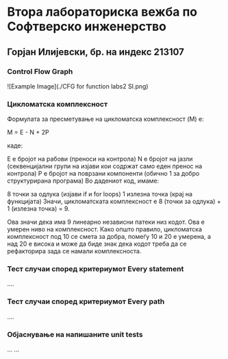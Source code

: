 # Втора лабораториска вежба по Софтверско инженерство

## Горјан Илијевски, бр. на индекс 213107

### Control Flow Graph

![Example Image](./CFG for function labs2 SI.png)

### Цикломатска комплексност

Формулата за пресметување на цикломатска комплексност (M) е:

M = E - N + 2P

каде:

E е бројот на рабови (преноси на контрола)
N е бројот на јазли (секвенцијални групи на изјави кои содржат само еден пренос на контрола)
P е бројот на поврзани компоненти (обично 1 за добро структурирана програма)
Во дадениот код, имаме:

8 точки за одлука (изјави if и for loops)
1 излезна точка (крај на функцијата)
Значи, цикломатската комплексност е 8 (точки за одлука) + 1 (излезна точка) = 9.

Ова значи дека има 9 линеарно независни патеки низ кодот. Ова е умерен ниво на комплексност. Како општо правило, цикломатска комплексност под 10 се смета за добра, помеѓу 10 и 20 е умерена, а над 20 е висока и може да биде знак дека кодот треба да се рефакторира зада се намали комплексноста.

### Тест случаи според критериумот Every statement

....

### Тест случаи според критериумот Every path

....

### Објаснување на напишаните unit tests

...
...
